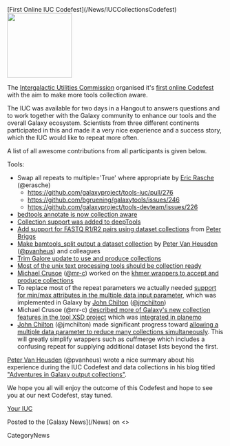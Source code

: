 <div class='newsItemHeader'>[First Online IUC Codefest](/News/IUCCollectionsCodefest)</div>

<div class='right'><a href='https://github.com/galaxyproject/tools-iuc/issues/239'><img src='/Images/Icons/DatasetCollectionIconInForm.png' alt='' width="150" /></a>
</div>

The [Intergalactic Utilities Commission](https://wiki.galaxyproject.org/IUC) organised it's
[first online Codefest](https://github.com/galaxyproject/tools-iuc/issues/239) with the aim to make more tools collection aware.

The IUC was available for two days in a Hangout to answers questions and to work together with the
Galaxy community to enhance our tools and the overall Galaxy ecosystem.
Scientists from three different continents participated in this and made it a very nice experience and a success story,
which the IUC would like to repeat more often.

A list of all awesome contributions from all participants is given below.

Tools:
* Swap all repeats to multiple='True' where appropriate by [Eric Rasche](/EricRasche) (@erasche)
  * https://github.com/galaxyproject/tools-iuc/pull/276
  * https://github.com/bgruening/galaxytools/issues/246
  * https://github.com/galaxyproject/tools-devteam/issues/226
* [bedtools annotate is now collection aware](https://github.com/galaxyproject/tools-iuc/pull/282)
* [Collection support was added to deepTools](https://github.com/fidelram/deepTools/commit/3bc1d1c6f4e28ac7ff8df79fe4e3f00a195938e6) 
* [Add support for FASTQ R1/R2 pairs using dataset collections](https://github.com/fls-bioinformatics-core/galaxy-tools/commit/5de7f4ba384afb0a67b89c01f6884288b48ab8cf) from [Peter Briggs](http://www.ls.manchester.ac.uk/people/profile/?alias=briggsp) 
* [Make bamtools_split output a dataset collection](https://github.com/galaxyproject/tools-devteam/pull/227) by [Peter Van Heusden](https://twitter.com/pvanheus) ([@pvanheus](https://github.com/pvanheus)) and colleagues
* [Trim Galore update to use and produce collections](https://github.com/bgruening/galaxytools/pull/245) 
* [Most of the unix text processing tools should be collection ready](https://github.com/bgruening/galaxytools/tree/master/tools/text_processing/text_processing)
* [Michael Crusoe](https://impactstory.org/MichaelRCrusoe) ([@mr-c](https://github.com/mr-c)) worked on the [khmer wrappers to accept and produce collections](https://github.com/galaxyproject/tools-iuc/pull/80) 
* To replace most of the repeat parameters we actually needed [support for min/max attributes in the multiple data input parameter](https://github.com/galaxyproject/galaxy/issues/765.), which was implemented in Galaxy by [John Chilton](/JohnChilton) ([@jmchilton](https://github.com/jmchilton)) 
* Michael Crusoe (@mr-c) [described more of Galaxy's new collection features in the tool XSD project](https://github.com/JeanFred/Galaxy-XSD/pull/4) which was [integrated in planemo](https://github.com/galaxyproject/planemo/pull/309)
* [John Chilton](/JohnChilton) (@jmchilton) made significant progress toward [allowing a multiple data parameter to reduce many collections simultaneously](https://github.com/galaxyproject/galaxy/pull/805). This will greatly simplify wrappers such as cuffmerge which includes a confusing repeat for supplying additional dataset lists beyond the first.

[Peter Van Heusden](https://twitter.com/pvanheus) (@pvanheus) wrote a nice summary about his experience during the IUC Codefest and data collections in his blog titled ["Adventures in Galaxy output collections"](http://pvh.wp.sanbi.ac.za/2015/09/18/adventures-in-galaxy-output-collections/).

We hope you all will enjoy the outcome of this Codefest and hope to see you at our next Codefest, stay tuned.

[Your IUC](/IUC)

<div class='newsItemFooter'>Posted to the [Galaxy News](/News) on <<Date(2015-09-29T21:20:49Z)>></div>

CategoryNews
